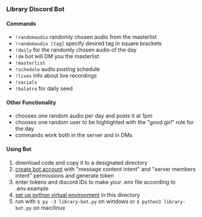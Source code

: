 ### Library Discord Bot

#### Commands
- `!randomaudio` randomly chosen audio from the masterlist
- `!randomaudio [tag]` specify desired tag in square brackets
- `!daily` for the randomly chosen audio of the day
- `!dm` bot will DM you the masterlist
- `!masterlist`
- `!schedule` audio posting schedule
- `!lives` info about live recordings
- `!socials`
- `!balatro` for daily seed

#### Other Functionality
- chooses one random audio per day and posts it at 1pm
- chooses one random user to be highlighted with the "good girl" role for the day
- commands work both in the server and in DMs

#### Using Bot
1. download code and copy it to a designated directory 
2. [create bot account](https://discordpy.readthedocs.io/en/stable/discord.html) with "message content intent" and "server members intent" permissions and generate token
3. enter tokens and discord IDs to make your .env file according to .env.example
4. [set up python virtual environment](https://discordpy.readthedocs.io/en/stable/intro.html#virtual-environments) in this directory
5. run with `$ py -3 library-bot.py` on windows or `$ python3 library-bot.py` on mac/linux
